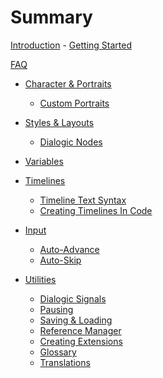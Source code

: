 # Summary

[Introduction](introduction.md)
    - [Getting Started](getting-started.md)

[FAQ](faq.md)

- [Character & Portraits](characters-and-portraits.md)
    - [Custom Portraits](custom-portraits.md)

- [Styles & Layouts](styles-and-layouts.md)
    - [Dialogic Nodes](dialogic-nodes.md)

- [Variables](variables.md)

- [Timelines]()
    - [Timeline Text Syntax](timeline-text-syntax.md)
    - [Creating Timelines In Code](creating-timelines-in-code.md)

- [Input]()
    - [Auto-Advance](auto-advance.md)
    - [Auto-Skip](auto-skip.md)

- [Utilities]()
    - [Dialogic Signals](dialogic-signals.md)
    - [Pausing](pausing.md)
    - [Saving & Loading](saving-and-loading.md)
    - [Reference Manager](reference-manager.md)
    - [Creating Extensions](creating-extensions.md)
    - [Glossary](glossary.md)
    - [Translations](translation.md)
